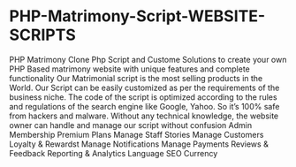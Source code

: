 # PHP-Matrimony-Script-WEBSITE-SCRIPTS
PHP Matrimony Clone Php Script and Custome Solutions to create your own PHP Based matrimony website with unique features and complete functionality Our Matrimonial script is the most selling products in the World. Our Script can be easily customized as per the requirements of the business niche. The code of the script is optimized according to the rules and regulations of the search engine like Google, Yahoo. So it’s 100% safe from hackers and malware. Without any technical knowledge, the website owner can handle and manage our script without confusion
Admin
Membership
Premium Plans
Manage Staff
Stories
Manage Customers
Loyalty & Rewardst
Manage Notifications
Manage Payments
Reviews & Feedback
Reporting & Analytics
Language
SEO
Currency
